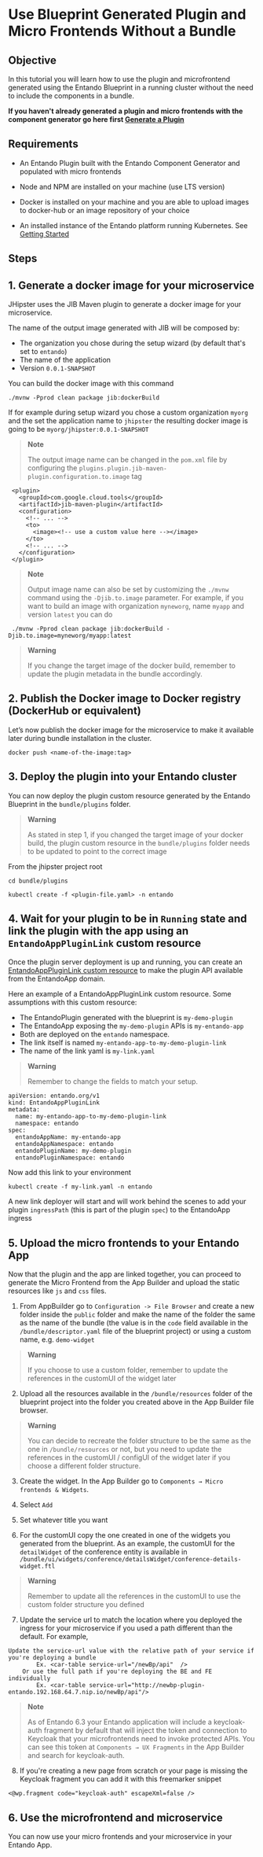 # Use Blueprint Generated Plugin and Micro Frontends Without a Bundle

## Objective

In this tutorial you will learn how to use the plugin and microfrontend generated using the Entando Blueprint
in a running cluster without the need to include the components in a bundle.

**If you haven't already generated a plugin and micro frontends with the component generator go here first [Generate a Plugin](../../backend-developers/generate-microservices-and-micro-frontends.md)**

## Requirements

-   An Entando Plugin built with the Entando Component Generator and populated with micro frontends

-   Node and NPM are installed on your machine (use LTS version)

-   Docker is installed on your machine and you are able to upload images to docker-hub or an image repository of your
    choice

-   An installed instance of the Entando platform running Kubernetes. See [Getting Started](../../../docs/getting-started/README.md)

## Steps

## 1. Generate a docker image for your microservice

JHipster uses the JIB Maven plugin to generate a docker image for your
microservice.

The name of the output image generated with JIB will be composed by:
- The organization you chose during the setup wizard (by default that's set to `entando`)
- The name of the application
- Version `0.0.1-SNAPSHOT`

You can build the docker image with this command

    ./mvnw -Pprod clean package jib:dockerBuild

If for example during setup wizard you chose a custom organization `myorg` and the set the application name to `jhipster` the resulting docker image is going to be `myorg/jhipster:0.0.1-SNAPSHOT`

> **Note**
>
> The output image name can be changed in the `pom.xml` file by configuring 
> the `plugins.plugin.jib-maven-plugin.configuration.to.image` tag
```
 <plugin>
   <groupId>com.google.cloud.tools</groupId>
   <artifactId>jib-maven-plugin</artifactId>
   <configuration>
     <!-- ... -->
     <to>
       <image><!-- use a custom value here --></image>
     </to>
     <!-- ... -->
   </configuration>
 </plugin>
```

> **Note**
>
> Output image name can also be set by customizing the `./mvnw` command using the `-Djib.to.image`
> parameter. For example, if you want to build an image with organization `myneworg`, name `myapp` and version `latest` you can do
```
 ./mvnw -Pprod clean package jib:dockerBuild -Djib.to.image=myneworg/myapp:latest
```

> **Warning**
>
> If you change the target image of the docker build, remember to update
> the plugin metadata in the bundle accordingly.

## 2. Publish the Docker image to Docker registry (DockerHub or equivalent)

Let’s now publish the docker image for the microservice to make it
available later during bundle installation in the cluster.

    docker push <name-of-the-image:tag>

## 3. Deploy the plugin into your Entando cluster

 You can now deploy the plugin custom resource generated by the Entando Blueprint in the `bundle/plugins` folder.

> **Warning**
>
> As stated in step 1, if you changed the target image of your docker build, the plugin custom resource
> in the `bundle/plugins` folder needs to be updated to point to the correct image

From the jhipster project root

```$bash
cd bundle/plugins

kubectl create -f <plugin-file.yaml> -n entando
```

## 4. Wait for your plugin to be in `Running` state and link the plugin with the app using an `EntandoAppPluginLink` custom resource

Once the plugin server deployment is up and running, you can create an [EntandoAppPluginLink custom resource](../../../docs/concepts/custom-resources.md)
to make the plugin API available from the EntandoApp domain.

Here an example of a EntandoAppPluginLink custom resource. Some assumptions with this custom resource:
- The EntandoPlugin generated with the blueprint is `my-demo-plugin`
- The EntandoApp exposing the `my-demo-plugin` APIs is `my-entando-app`
- Both are deployed on the `entando` namespace.
- The link itself is named `my-entando-app-to-my-demo-plugin-link`
- The name of the link yaml is `my-link.yaml`

> **Warning**
>
> Remember to change the fields to match your setup.

```
apiVersion: entando.org/v1
kind: EntandoAppPluginLink
metadata:
  name: my-entando-app-to-my-demo-plugin-link
  namespace: entando
spec:
  entandoAppName: my-entando-app
  entandoAppNamespace: entando
  entandoPluginName: my-demo-plugin
  entandoPluginNamespace: entando
```

Now add this link to your environment
```
kubectl create -f my-link.yaml -n entando
```

A new link deployer will start and will work behind the scenes to add your plugin `ingressPath` (this is part of the
plugin `spec`) to the EntandoApp ingress

## 5. Upload the micro frontends to your Entando App

Now that the plugin and the app are linked together, you can proceed to generate the Micro Frontend from the App Builder
and upload the static resources like `js` and `css` files.

1. From AppBuilder go to `Configuration -> File Browser` and create a new folder inside the `public` folder and make the name of the folder the same as the name of the bundle (the value is in the `code` field available in the `/bundle/descriptor.yaml` file of the blueprint project) or using a custom name, e.g. `demo-widget`

> **Warning**
>
> If you choose to use a custom folder, remember to update the references in the customUI of the widget later

2. Upload all the resources available in the `/bundle/resources` folder
of the blueprint project into the folder you created above in the App Builder file browser.
> **Warning**
>
> You can decide to recreate the folder structure to be the same as the one in `/bundle/resources` or not, but you need to update the
> references in the customUI / configUI of the widget later if you choose a different folder structure.

3. Create the widget. In the App Builder go to `Components → Micro frontends & Widgets`.

4. Select `Add`

5. Set whatever title you want

6. For the customUI copy the one created in one of the widgets you generated from the blueprint.
As an example, the customUI for the `detailWidget` of the conference entity is available in
`/bundle/ui/widgets/conference/detailsWidget/conference-details-widget.ftl`

> **Warning**
>
> Remember to update all the references in the customUI to use the custom folder structure you defined

7. Update the service url to match the location where you deployed the ingress for your microservice if you used a path different than the default. For example,

```
Update the service-url value with the relative path of your service if you're deploying a bundle
		Ex. <car-table service-url="/newBp/api"  />
	Or use the full path if you're deploying the BE and FE individually
		Ex. <car-table service-url="http://newbp-plugin-entando.192.168.64.7.nip.io/newBp/api"/>
```

> **Note**
>
> As of Entando 6.3 your Entando application will include a keycloak-auth fragment by default that will inject the token
> and connection to Keycloak that your microfrontends need to invoke protected APIs. You can see this token at `Components → UX Fragments` in the
> App Builder and search for keycloak-auth.

8. If you're creating a new page from scratch or your page is missing the Keycloak fragment you can add it with this freemarker snippet

```
<@wp.fragment code="keycloak-auth" escapeXml=false />
```

## 6. Use the microfrontend and microservice

You can now use your micro frontends and your microservice in your Entando App.
